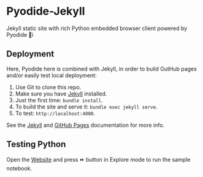 # Pyodide-Jekyll

Jekyll static site with rich Python embedded browser client powered by Pyodide 🐍i

## Deployment

Here, Pyodide here is combined with Jekyll, in order to build GutHub pages and/or easily test local deployment:

1. Use Git to clone this repo.
1. Make sure you have [Jekyll](http://jekyllrb.com/docs/installation/) installed.
1. Just the first time: `bundle install`.
1. To build the site and serve it: `bundle exec jekyll serve`.
1. To test: `http://localhost:4000`.

See the [Jekyll](http://jekyllrb.com/) and [GitHub Pages](https://pages.github.com/)
documentation for more info.

## Testing Python

Open the [Website](https://mikush.in/pyodide-jekyll/) and press ⏩ button in Explore mode to run the sample notebook.
